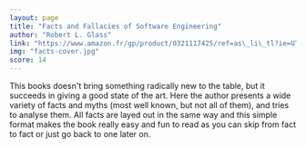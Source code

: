 ```yaml
---
layout: page
title: "Facts and Fallacies of Software Engineering"
author: "Robert L. Glass"
link: "https://www.amazon.fr/gp/product/0321117425/ref=as\_li\_tl?ie=UTF8&camp=1642&creative=6746&creativeASIN=0321117425&linkCode=as2&tag=mg092-21"
img: "facts-cover.jpg"
score: 14
---
```


This books doesn't bring something radically new to the table, but it succeeds in giving a good state of the art. Here the author presents a wide variety of facts and myths (most well known, but not all of them),  and tries to analyse them. All facts are layed out in the same way and this simple format makes the book really easy and fun to read as you can skip from fact to fact or just go back to one later on.